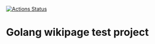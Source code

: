 [![Actions Status](https://github.com/tobeck/gowiki/workflows/go/badge.svg)](ihttps://github.com/tobeck/gowiki/actions)

# Golang wikipage test project
